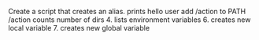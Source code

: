 Create a script that creates an alias.
prints hello user
add /action to PATH /action
counts number of dirs
4. lists environment variables
6. creates new local variable
7. creates new global variable
